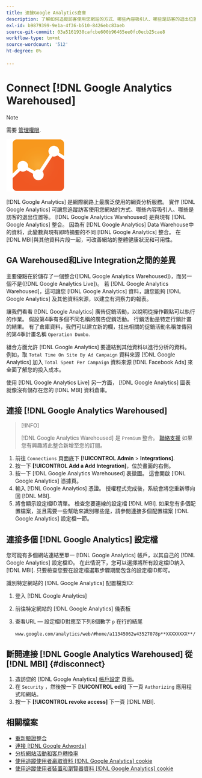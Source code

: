 ```yaml
---
title: 連接Google Analytics倉庫
description: 了解如何追蹤訪客使用您網站的方式、哪些內容吸引人、哪些是訪客的退出位置等。
exl-id: b9879399-9e1a-4f36-b510-8426ebc83aeb
source-git-commit: 03a5161930cafcbe600b96465ee0fc0ecb25cae8
workflow-type: tm+mt
source-wordcount: '512'
ht-degree: 0%

---
```


# Connect [!DNL Google Analytics Warehoused]

>[!NOTE]
>
>需要 [管理權限](../../../administrator/user-management/user-management.md).

![](../../../assets/google-analytics-logo.png)

[!DNL Google Analytics] 是網際網路上最廣泛使用的網頁分析服務。 實作 [!DNL Google Analytics] 可讓您追蹤訪客使用您網站的方式、哪些內容吸引人、哪些是訪客的退出位置等。 [!DNL Google Analytics Warehoused] 是與現有 [!DNL Google Analytics] 整合。 因為有 [!DNL Google Analytics] Data Warehouse中的資料，此變數與現有即時摘要的不同 [!DNL Google Analytics] 整合。 在 [!DNL MBI]與其他資料片段一起，可改善網站的整體健康狀況和可用性。

## GA Warehoused和Live Integration之間的差異

主要優點在於儲存了一個整合([!DNL Google Analytics Warehoused])，而另一個不是([!DNL Google Analytics Live])。 若 [!DNL Google Analytics Warehoused]，這可讓您 [!DNL Google Analytics] 資料，讓您能夠 [!DNL Google Analytics] 及其他資料來源，以建立有洞察力的報表。

讓我們看看 [!DNL Google Analytics] 廣告促銷活動，以說明從操作觀點可以執行的作業。 假設第4季有多個不同名稱的廣告促銷活動。 行銷活動是特定行銷計畫的結果。 有了倉庫資料，我們可以建立新的欄，找出相關的促銷活動名稱並傳回的第4季計畫名稱 `Operation Dumbo`.

組合方面允許 [!DNL Google Analytics] 要連結到其他資料以進行分析的資料。 例如，取 `Total Time On Site By Ad Campaign` 資料來源 [!DNL Google Analytics] 加入 `Total Spent Per Campaign` 資料來源 [!DNL Facebook Ads] 來全面了解您的投入成本。

使用 [!DNL Google Analytics Live] 另一方面， [!DNL Google Analytics] 圖表就像沒有儲存在您的 [!DNL MBI] 資料倉庫。

## 連接 [!DNL Google Analytics Warehoused]

>[!INFO]
>
>[!DNL Google Analytics Warehoused] 是 `Premium` 整合。 [聯絡支援](../../../guide-overview.md) 如果您有興趣將此整合新增至您的訂閱。

1. 前往 `Connections` 頁面底下 **[!UICONTROL Admin** > **Integrations]**.
1. 按一下 **[!UICONTROL Add a Add Integration]**，位於畫面的右側。
1. 按一下 [!DNL Google Analytics Warehoused] 表徵圖。 這會開啟 [!DNL Google Analytics] 憑據頁。
1. 輸入 [!DNL Google Analytics] 憑證。 授權程式完成後，系統會將您重新導向回 [!DNL MBI].
1. 將會顯示設定檔ID清單。 檢查您要連線的設定檔 [!DNL MBI]. 如果您有多個配置檔案，並且需要一些幫助來識別哪些是，請參閱連接多個配置檔案 [!DNL Google Analytics] 設定檔一節。

## 連接多個 [!DNL Google Analytics] 設定檔

您可能有多個網站連結至單一 [!DNL Google Analytics] 帳戶，以其自己的 [!DNL Google Analytics] 設定檔ID。 在此情況下，您可以選擇將所有設定檔ID納入 [!DNL MBI]. 只要檢查您要在設定檔選取步驟期間包含的設定檔ID即可。

識別特定網站的 [!DNL Google Analytics] 配置檔案ID:

1. 登入 [!DNL Google Analytics]
1. 前往特定網站的 [!DNL Google Analytics] 儀表板
1. 查看URL — 設定檔ID對應至下列8個數字 `p` 在行的結尾

   `www.google.com/analytics/web/#home/a11345062w43527078p**XXXXXXXX**/`

## 斷開連接 [!DNL Google Analytics Warehoused] 從 [!DNL MBI] {#disconnect}

1. 造訪您的 [!DNL Google Analytics] [帳戶設定](https://www.google.com/accounts/) 頁面。
1. 在 `Security` ，然後按一下 **[!UICONTROL edit]** 下一頁 `Authorizing` 應用程式和網站。
1. 按一下 **[!UICONTROL revoke access]** 下一頁 [!DNL MBI].

## 相關檔案

* [重新驗證整合](https://support.magento.com/hc/en-us/articles/360016733151)
* [連接 [!DNL Google Adwords]](../integrations/google-adwords.md)
* [分析網站活動和客戶轉換率](../../analysis/web-act-cust-conversion.md)
* [使用追蹤使用者贏取資料 [!DNL Google Analytics] cookie](../../analysis/google-track-user-acq.md)
* [使用追蹤使用者裝置和瀏覽器資料 [!DNL Google Analytics] cookie](https://support.magento.com/hc/en-us/articles/360016732911)

